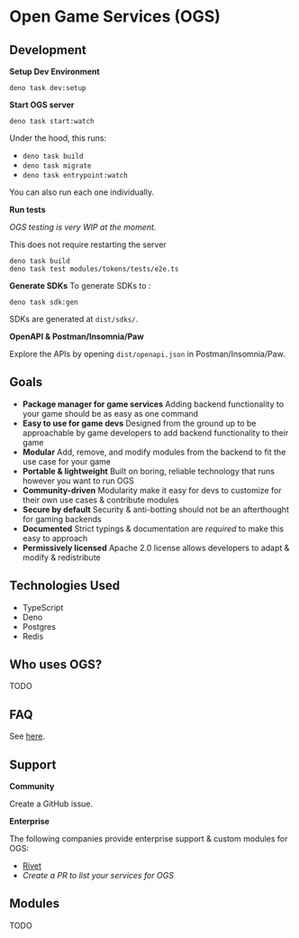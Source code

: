 # Open Game Services (OGS)

## Development

**Setup Dev Environment**

```
deno task dev:setup
```

**Start OGS server**

```
deno task start:watch
```

Under the hood, this runs:

- `deno task build`
- `deno task migrate`
- `deno task entrypoint:watch`

You can also run each one individually.

**Run tests**

_OGS testing is very WIP at the moment._

This does not require restarting the server

```
deno task build
deno task test modules/tokens/tests/e2e.ts
```

**Generate SDKs**
To generate SDKs to :

```
deno task sdk:gen
```

SDKs are generated at `dist/sdks/`.

**OpenAPI & Postman/Insomnia/Paw**

Explore the APIs by opening `dist/openapi.json` in Postman/Insomnia/Paw.

## Goals

- **Package manager for game services** Adding backend functionality to your game should be as easy as one command
- **Easy to use for game devs** Designed from the ground up to be approachable by game developers to add backend functionality to their game
- **Modular** Add, remove, and modify modules from the backend to fit the use case for your game
- **Portable & lightweight** Built on boring, reliable technology that runs however you want to run OGS
- **Community-driven** Modularity make it easy for devs to customize for their own use cases & contribute modules
- **Secure by default** Security & anti-botting should not be an afterthought for gaming backends
- **Documented** Strict typings & documentation are _required_ to make this easy to approach
- **Permissively licensed** Apache 2.0 license allows developers to adapt & modify & redistribute

## Technologies Used

- TypeScript
- Deno
- Postgres
- Redis

## Who uses OGS?

TODO

## FAQ

See [here](./docs/FAQ.md).

## Support

**Community**

Create a GitHub issue.

**Enterprise**

The following companies provide enterprise support & custom modules for OGS:

- [Rivet](https://rivet.gg/support)
- _Create a PR to list your services for OGS_

## Modules

TODO

